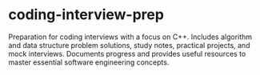 # coding-interview-prep
Preparation for coding interviews with a focus on C++. Includes algorithm and data structure problem solutions, study notes, practical projects, and mock interviews. Documents progress and provides useful resources to master essential software engineering concepts.
